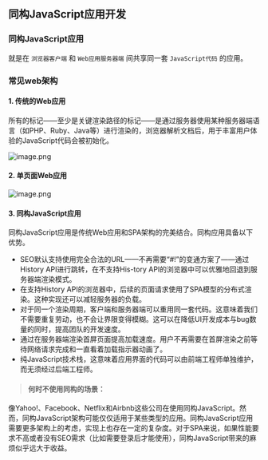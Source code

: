 ## 同构JavaScript应用开发

### 同构JavaScript应用

就是在 `浏览器客户端` 和 `Web应用服务器端` 间共享同一套 `JavaScript代码` 的应用。

### 常见web架构

#### 1. 传统的Web应用
所有的标记——至少是关键渲染路径的标记——是通过服务器使用某种服务器端语言（如PHP、Ruby、Java等）进行渲染的，浏览器解析文档后，用于丰富用户体验的JavaScript代码会被初始化。

![image.png](https://upload-images.jianshu.io/upload_images/1877305-23c0a63c5b5a544b.png?imageMogr2/auto-orient/strip%7CimageView2/2/w/1240)

#### 2. 单页面Web应用

![image.png](https://upload-images.jianshu.io/upload_images/1877305-ff6c9365ccb29178.png?imageMogr2/auto-orient/strip%7CimageView2/2/w/1240)

#### 3. 同构JavaScript应用

同构JavaScript应用是传统Web应用和SPA架构的完美结合。同构应用具备以下优势。

* SEO默认支持使用完全合法的URL——不再需要“#!”的变通方案了——通过History API进行跳转，在不支持His-tory API的浏览器中可以优雅地回退到服务器端渲染模式。
* 在支持History API的浏览器中，后续的页面请求使用了SPA模型的分布式渲染。这种实现还可以减轻服务器的负载。
* 对于同一个渲染周期，客户端和服务器端可以重用同一套代码。这意味着我们不需要重复劳动，也不会让界限变得模糊。这可以在降低UI开发成本与bug数量的同时，提高团队的开发速度。
* 通过在服务器端渲染首屏页面提高加载速度。用户不再需要在首屏渲染之前等待网络请求完成和一直看着加载指示器动画了。
* 纯JavaScript技术栈，这意味着应用界面的代码可以由前端工程师单独维护，而无须经过后端工程师。

> #### 何时不使用同构的场景：

像Yahoo!、Facebook、Netflix和Airbnb这些公司在使用同构JavaScript。然而，同构JavaScript架构可能仅仅适用于某些类型的应用。同构JavaScript应用需要更多架构上的考虑，实现上也存在一定的复杂度。对于SPA来说，如果性能要求不高或者没有SEO需求（比如需要登录后才能使用），同构JavaScript带来的麻烦似乎远大于收益。

